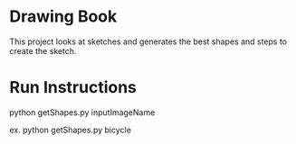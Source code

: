 # Drawing Book
This project looks at sketches and generates the best shapes and steps to create the sketch.

# Run Instructions
python getShapes.py inputImageName

ex. python getShapes.py bicycle
